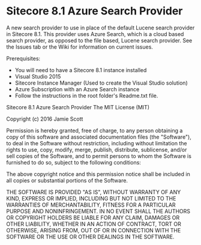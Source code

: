 # Sitecore 8.1 Azure Search Provider
A new search provider to use in place of the default Lucene search provider in Sitecore 8.1.  This provider uses Azure Search, which is a cloud based search provider, as opposed to the file based, Lucene search provider.  See the Issues tab or the Wiki for information on current issues.

Prerequisites:

* You will need to have a Sitecore 8.1 instance installed
* Visual Studio 2015
* Sitecore Instance Manager (Used to create the Visual Studio solution)
* Azure Subscription with an Azure Search instance
* Follow the instructions in the root folder's Readme.txt file.


Sitecore 8.1 Azure Search Provider
The MIT License (MIT)

Copyright (c) 2016 Jamie Scott

Permission is hereby granted, free of charge, to any person obtaining a copy
of this software and associated documentation files (the "Software"), to deal
in the Software without restriction, including without limitation the rights
to use, copy, modify, merge, publish, distribute, sublicense, and/or sell
copies of the Software, and to permit persons to whom the Software is
furnished to do so, subject to the following conditions:

The above copyright notice and this permission notice shall be included in all
copies or substantial portions of the Software.

THE SOFTWARE IS PROVIDED "AS IS", WITHOUT WARRANTY OF ANY KIND, EXPRESS OR
IMPLIED, INCLUDING BUT NOT LIMITED TO THE WARRANTIES OF MERCHANTABILITY,
FITNESS FOR A PARTICULAR PURPOSE AND NONINFRINGEMENT. IN NO EVENT SHALL THE
AUTHORS OR COPYRIGHT HOLDERS BE LIABLE FOR ANY CLAIM, DAMAGES OR OTHER
LIABILITY, WHETHER IN AN ACTION OF CONTRACT, TORT OR OTHERWISE, ARISING FROM,
OUT OF OR IN CONNECTION WITH THE SOFTWARE OR THE USE OR OTHER DEALINGS IN THE
SOFTWARE.
